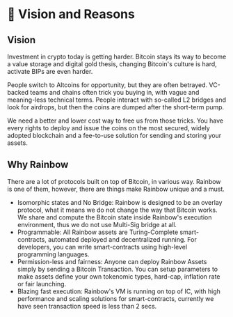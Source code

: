 # 🏁 Vision and Reasons

## Vision

Investment in crypto today is getting harder. Bitcoin stays its way to become a value storage and digital gold thesis, changing Bitcoin's culture is hard, activate BIPs are even harder.&#x20;

People switch to Altcoins for opportunity, but they are often betrayed. VC-backed teams and chains often trick you buying in, with vague and meaning-less technical terms. People interact with so-called L2 bridges and look for airdrops, but then the coins are dumped after the short-term pump.

We need a better and lower cost way to free us from those tricks. You have every rights to deploy and issue the coins on the most secured, widely adopted blockchain and a fee-to-use solution for sending and storing your assets.

## Why Rainbow

There are a lot of protocols built on top of Bitcoin, in various way. Rainbow is one of them, however, there are things make Rainbow unique and a must.

* Isomorphic states and No Bridge:  Rainbow is designed to be an overlay protocol, what it means we do not change the way that Bitcoin works. We share and compute the Bitcoin state inside Rainbow's execution environment, thus we do not use Multi-Sig bridge at all.&#x20;
* Programmable: All Rainbow assets are Turing-Complete smart-contracts, automated deployed and decentralized running. For developers, you can write smart-contracts using high-level programming languages.
* Permission-less and fairness: Anyone can deploy Rainbow Assets simply by sending a Bitcoin Transaction. You can setup parameters to make assets define your own tokenomic types, hard-cap, inflation rate or fair launching.&#x20;
* Blazing fast execution:  Rainbow's VM is running on top of IC, with high performance and scaling solutions for smart-contracts, currently we have seen transaction speed is less than 2 secs.



